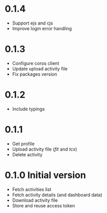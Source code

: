 # 0.1.4

- Support ejs and cjs
- Improve login error handling

# 0.1.3

- Configure coros client
- Update upload activity file
- Fix packages version

# 0.1.2

- Include typings

# 0.1.1

- Get profile
- Upload activity file (*fit* and *tcx*)
- Delete activity

# 0.1.0 Initial version

- Fetch activities list
- Fetch activity details (and dashboard data)
- Download activity file
- Store and reuse access token
